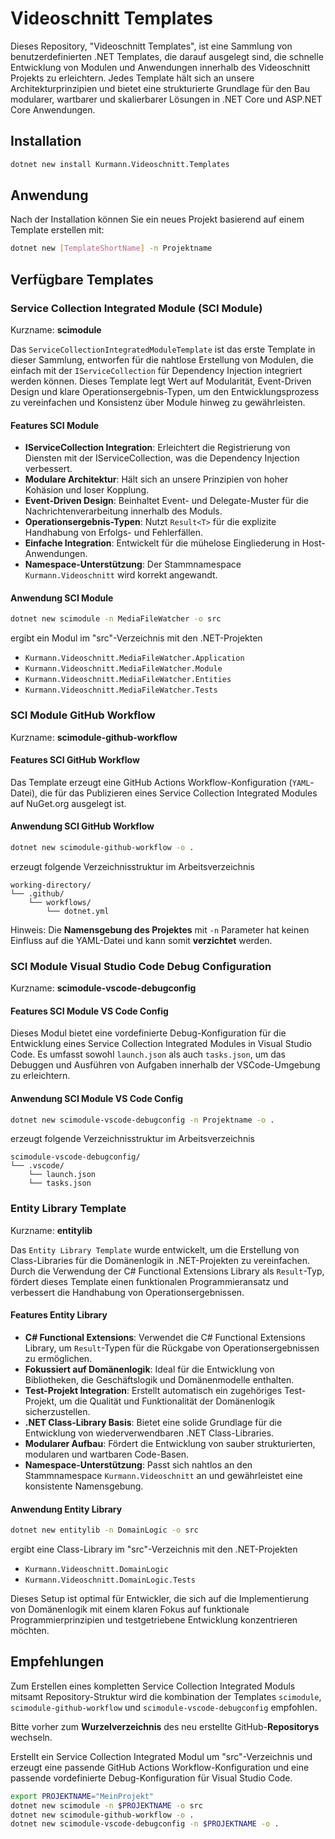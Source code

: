 # Videoschnitt Templates

Dieses Repository, "Videoschnitt Templates", ist eine Sammlung von benutzerdefinierten .NET Templates, die darauf ausgelegt sind, die schnelle Entwicklung von Modulen und Anwendungen innerhalb des Videoschnitt Projekts zu erleichtern. Jedes Template hält sich an unsere Architekturprinzipien und bietet eine strukturierte Grundlage für den Bau modularer, wartbarer und skalierbarer Lösungen in .NET Core und ASP.NET Core Anwendungen.

## Installation

```bash
dotnet new install Kurmann.Videoschnitt.Templates
```

## Anwendung

Nach der Installation können Sie ein neues Projekt basierend auf einem Template erstellen mit:

```bash
dotnet new [TemplateShortName] -n Projektname
```

## Verfügbare Templates

### Service Collection Integrated Module (SCI Module)

Kurzname: **scimodule**

Das `ServiceCollectionIntegratedModuleTemplate` ist das erste Template in dieser Sammlung, entworfen für die nahtlose Erstellung von Modulen, die einfach mit der `IServiceCollection` für Dependency Injection integriert werden können. Dieses Template legt Wert auf Modularität, Event-Driven Design und klare Operationsergebnis-Typen, um den Entwicklungsprozess zu vereinfachen und Konsistenz über Module hinweg zu gewährleisten.

#### Features SCI Module

- **IServiceCollection Integration**: Erleichtert die Registrierung von Diensten mit der IServiceCollection, was die Dependency Injection verbessert.
- **Modulare Architektur**: Hält sich an unsere Prinzipien von hoher Kohäsion und loser Kopplung.
- **Event-Driven Design**: Beinhaltet Event- und Delegate-Muster für die Nachrichtenverarbeitung innerhalb des Moduls.
- **Operationsergebnis-Typen**: Nutzt `Result<T>` für die explizite Handhabung von Erfolgs- und Fehlerfällen.
- **Einfache Integration**: Entwickelt für die mühelose Eingliederung in Host-Anwendungen.
- **Namespace-Unterstützung**: Der Stammnamespace `Kurmann.Videoschnitt` wird korrekt angewandt.

#### Anwendung SCI Module

```bash
dotnet new scimodule -n MediaFileWatcher -o src
```

ergibt ein Modul im "src"-Verzeichnis mit den .NET-Projekten

- `Kurmann.Videoschnitt.MediaFileWatcher.Application`
- `Kurmann.Videoschnitt.MediaFileWatcher.Module`
- `Kurmann.Videoschnitt.MediaFileWatcher.Entities`
- `Kurmann.Videoschnitt.MediaFileWatcher.Tests`

### SCI Module GitHub Workflow

Kurzname: **scimodule-github-workflow**

#### Features SCI GitHub Workflow

Das Template erzeugt eine GitHub Actions Workflow-Konfiguration (`YAML`-Datei), die für das Publizieren eines Service Collection Integrated Modules auf NuGet.org ausgelegt ist.

#### Anwendung SCI GitHub Workflow

```bash
dotnet new scimodule-github-workflow -o .
```

erzeugt folgende Verzeichnisstruktur im Arbeitsverzeichnis

```text
working-directory/
└── .github/
    └── workflows/
        └── dotnet.yml
```

Hinweis: Die **Namensgebung des Projektes** mit `-n` Parameter hat keinen Einfluss auf die YAML-Datei und kann somit **verzichtet** werden.

### SCI Module Visual Studio Code Debug Configuration

Kurzname: **scimodule-vscode-debugconfig**

#### Features SCI Module VS Code Config

Dieses Modul bietet eine vordefinierte Debug-Konfiguration für die Entwicklung eines Service Collection Integrated Modules in Visual Studio Code. Es umfasst sowohl `launch.json` als auch `tasks.json`, um das Debuggen und Ausführen von Aufgaben innerhalb der VSCode-Umgebung zu erleichtern.

#### Anwendung SCI Module VS Code Config

```bash
dotnet new scimodule-vscode-debugconfig -n Projektname -o .
```

erzeugt folgende Verzeichnisstruktur im Arbeitsverzeichnis

```text
scimodule-vscode-debugconfig/
└── .vscode/
    └── launch.json
    └── tasks.json
```

### Entity Library Template

Kurzname: **entitylib**

Das `Entity Library Template` wurde entwickelt, um die Erstellung von Class-Libraries für die Domänenlogik in .NET-Projekten zu vereinfachen. Durch die Verwendung der C# Functional Extensions Library als `Result`-Typ, fördert dieses Template einen funktionalen Programmieransatz und verbessert die Handhabung von Operationsergebnissen.

#### Features Entity Library

- **C# Functional Extensions**: Verwendet die C# Functional Extensions Library, um `Result`-Typen für die Rückgabe von Operationsergebnissen zu ermöglichen.
- **Fokussiert auf Domänenlogik**: Ideal für die Entwicklung von Bibliotheken, die Geschäftslogik und Domänenmodelle enthalten.
- **Test-Projekt Integration**: Erstellt automatisch ein zugehöriges Test-Projekt, um die Qualität und Funktionalität der Domänenlogik sicherzustellen.
- **.NET Class-Library Basis**: Bietet eine solide Grundlage für die Entwicklung von wiederverwendbaren .NET Class-Libraries.
- **Modularer Aufbau**: Fördert die Entwicklung von sauber strukturierten, modularen und wartbaren Code-Basen.
- **Namespace-Unterstützung**: Passt sich nahtlos an den Stammnamespace `Kurmann.Videoschnitt` an und gewährleistet eine konsistente Namensgebung.

#### Anwendung Entity Library

```bash
dotnet new entitylib -n DomainLogic -o src
```

ergibt eine Class-Library im "src"-Verzeichnis mit den .NET-Projekten

- `Kurmann.Videoschnitt.DomainLogic`
- `Kurmann.Videoschnitt.DomainLogic.Tests`

Dieses Setup ist optimal für Entwickler, die sich auf die Implementierung von Domänenlogik mit einem klaren Fokus auf funktionale Programmierprinzipien und testgetriebene Entwicklung konzentrieren möchten.

## Empfehlungen

Zum Erstellen eines kompletten Service Collection Integrated Moduls mitsamt Repository-Struktur wird die kombination der Templates `scimodule`, `scimodule-github-workflow` und `scimodule-vscode-debugconfig` empfohlen.

Bitte vorher zum **Wurzelverzeichnis** des neu erstellte GitHub-**Repositorys** wechseln.

Erstellt ein Service Collection Integrated Modul um "src"-Verzeichnis und erzeugt eine passende GitHub Actions Workflow-Konfiguration und eine passende vordefinierte Debug-Konfiguration für Visual Studio Code.

```bash
export PROJEKTNAME="MeinProjekt"
dotnet new scimodule -n $PROJEKTNAME -o src
dotnet new scimodule-github-workflow -o .
dotnet new scimodule-vscode-debugconfig -n $PROJEKTNAME -o .

```
